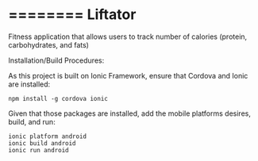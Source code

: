 ========
Liftator
========

Fitness application that allows users to track number of calories (protein, carbohydrates, and fats)

Installation/Build Procedures:

As this project is built on Ionic Framework, ensure that Cordova and Ionic are installed:
```
npm install -g cordova ionic
```
Given that those packages are installed, add the mobile platforms desires, build, and run:
```
ionic platform android
ionic build android
ionic run android
```